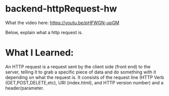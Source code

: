 # backend-httpRequest-hw

What the video here: https://youtu.be/pHFWGN-upGM

Below, explain what a http request is.

# What I Learned: 
An HTTP request is a request sent by the client side (front end) to the server, telling it to grab a specific piece of data and do something with it depending on what the request is. It consists of the request line (HTTP Verb (GET,POST,DELETE,etc), URI (index.html), and HTTP version number) and a header/parameter. 
